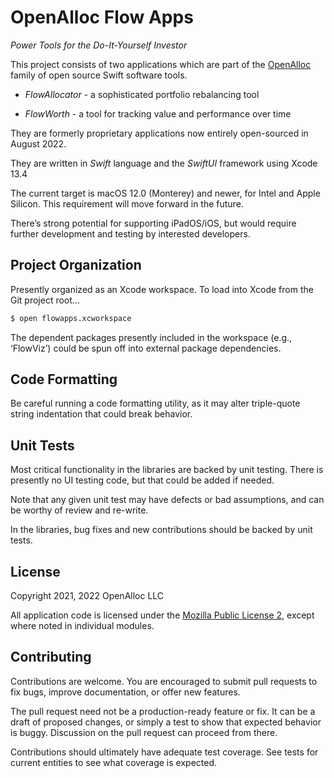 # OpenAlloc Flow Apps

_Power Tools for the Do-It-Yourself Investor_

This project consists of two applications which are part of the
[OpenAlloc](https://github.com/openalloc) family of open source Swift
software tools.

- _FlowAllocator_ - a sophisticated portfolio rebalancing tool

- _FlowWorth_ - a tool for tracking value and performance over time

They are formerly proprietary applications now entirely open-sourced in
August 2022. 

They are written in _Swift_ language and the _SwiftUI_ framework using
Xcode 13.4

The current target is macOS 12.0 (Monterey) and newer, for Intel and Apple
Silicon. This requirement will move forward in the future.

There’s strong potential for supporting iPadOS/iOS, but would require
further development and testing by interested developers.

## Project Organization

Presently organized as an Xcode workspace. To load into Xcode from the Git
project root...

```bash 
$ open flowapps.xcworkspace
```

The dependent packages presently included in the workspace (e.g.,
‘FlowViz’) could be spun off into external package dependencies.

## Code Formatting

Be careful running a code formatting utility, as it may alter triple-quote
string indentation that could break behavior.

## Unit Tests

Most critical functionality in the libraries are backed by unit testing.
There is presently no UI testing code, but that could be added if needed.

Note that any given unit test may have defects or bad assumptions, and can
be worthy of review and re-write.

In the libraries, bug fixes and new contributions should be backed by unit
tests.

## License

Copyright 2021, 2022 OpenAlloc LLC

All application code is licensed under the 
[Mozilla Public License 2](https://www.mozilla.org/en-US/MPL/2.0/), 
except where noted in individual modules.

## Contributing

Contributions are welcome. You are encouraged to submit pull requests to
fix bugs, improve documentation, or offer new features. 

The pull request need not be a production-ready feature or fix. It can be
a draft of proposed changes, or simply a test to show that expected
behavior is buggy. Discussion on the pull request can proceed from there.

Contributions should ultimately have adequate test coverage. See tests for
current entities to see what coverage is expected.
